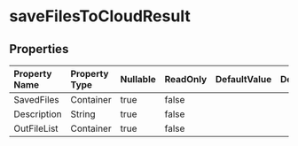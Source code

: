 # **saveFilesToCloudResult**

 

## **Properties**

| Property Name | Property Type | Nullable |  ReadOnly | DefaultValue | Description | 
| :- | :- | :- |:- |  :- | :- |
|SavedFiles|Container|true|false |  ||
|Description|String|true|false |  ||
|OutFileList|Container|true|false |  ||


